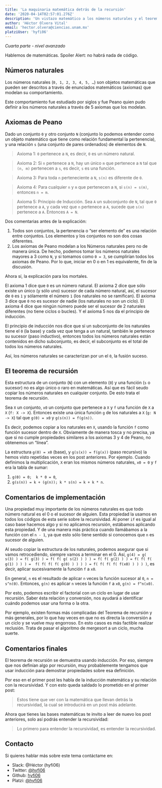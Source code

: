 ```yaml
---
title: 'La maquinaria matemática detrás de la recursión'
date: '2020-04-14T02:57:01.276Z'
description: 'Un vistazo matemático a los números naturales y el teorema de la reclusión. Cuarta parte - nivel avanzado'
author: 'Héctor Olvera Vital'
email: 'hector.olvera@ciencias.unam.mx'
platziUser: 'hyfi06'
---
```


*Cuarta parte - nivel avanzado*

Hablemos de matemáticas. Spoiler Alert: no habrá nada de código.

## Números naturales

Los números naturales (`0, 1, 2, 3, 4, 5, …`) son objetos matemáticas que pueden ser descritos a través de enunciados matemáticos (axiomas) que modelan su comportamiento.

Este comportamiento fue estudiado por siglos y fue Peano quien pudo definir a los números naturales a través de 5 axiomas que los modelan.

## Axiomas de Peano

Dado un conjunto `0` y otro conjunto `N` (conjunto lo podemos entender como un objeto matemático que tiene como relación fundamental la pertenencia), y una relación `s` (una conjunto de pares ordenados) de elementos de `N`.

> Axioma 1: `0` pertenece a `N`, es decir, `0` es un número natural.

> Axioma 2: Si `n` pertenece a `N`, hay un único `m` que pertenece a `N` tal que `(n, m)` pertenecen a `s`, es decir, `s` es una función.

> Axioma 3: Para toda `n` perteneciente a `N`,  `s(n)` es diferente de `0`.

> Axioma 4: Para cualquier `n` y `m` que pertenecen a `N`, si `s(n) = s(m)`, entonces `n = m`.

> Axioma 5: Principio de Inducción. Sea `A` un subconjunto de `N`, tal que `0` pertenece a `A`, y cada vez que `n` pertenece a `A`, sucede que `s(n)` pertenece a `A`. Entonces `A = N`.

Dos comentarias antes de la explicación:

1. Todos son conjuntos, la pertenencia o “ser elemento de”  es una relación entre conjuntos. Los elementos y los conjuntos no son dos cosas diferentes. 
2. Los axiomas de Peano modelan a los Números naturales pero no de manera única. De hecho, podemos tomar los números naturales mayores a 3 como `N`, y si tomamos como `0 = 3`, se cumplirían todos los axiomas de Peano. Por lo que, iniciar en 0 o en 1 es equivalente, fin de la discusión.

Ahora sí, la explicación para los mortales.

El axioma 1 dice que `0` es un número natural. El axioma 2 dice que sólo existe un único (y sólo uno) sucesor de cada número natural, así, el sucesor de `0` es `1` y sólamente el número `1` (los naturales no se ramifican). El axioma 3 dice que `0` no es sucesor de nadie (los naturales no son un ciclo). El axioma 4 dice que ningún número puede ser el sucesor de 2 naturales diferentes (no tiene ciclos o bucles). Y el axioma 5 nos da el principio de inducción.

El principio de inducción nos dice que si un subconjunto de los naturales tiene el `0` (la base) y cada vez que tenga a un natural, también le pertenece su sucesor (paso inductivo), entonces todos los números naturales están contenidos en dicho subconjunto, es decir, el subconjunto es el total de todos los números naturales.

Así, los números naturales se caracterizan por un el `0`, la fusión suceso.

## El teorema de recursión

Esta estructura de un conjunto (`N`) con un elemento (`0`) y una función (`s` o sucesor) no es algo único o raro en matemáticas. Así que es fácil seudo copiar los números naturales en cualquier conjunto. De esto trata el teorema de recursión.

Sea `X` un conjunto, `x0` un conjunto que pertenece a `X` y `f` una función de `X` a `X` (`f: X -> X`). Entonces existe una única función `g` de los naturales a `X` (`g: N -> X`) tal que `g(0) = x0` y `g(s(n)) = f(g(n))`.

Es decir, podemos copiar a los naturales en `X`, usando la función `f` como función sucesor dentro de `X`. Obviamente de manera tosca y no precisa, ya que si no cumple propiedades similares a los axiomas 3 y 4 de Peano, no obtenemos un “línea”.

La estructura `g(0) = x0` (base), y `g(s(x)) = f(g(x))` (paso recursivo) la hemos visto repetidas veces en los post anteriores. Por ejemplo. Cuando definimos la multiplicación, `X` eran los mismos números naturales, `x0 = 0`  y `f` era la tabla de sumar:

1. `g(0) = 0;  k * 0 = 0`,
2. `g(s(n)) = k + (g(n)); k * s(n) = k + k * n`.

## Comentarios de implementación

Una propiedad muy importante de los números naturales es que todo número natural es el 0 o el sucesor de alguien. Esta propiedad la usamos en todos los códigos de esta serie sobre la recursividad. Al poner `if` es igual al caso base hacemos algo y si no aplicamos recursión, estábamos aplicando esta propiedad. Y de una manera más práctica cuando llamábamos a la función con el `n - 1`, ya que esto sólo tiene sentido si conocemos que `n` es sucesor de alguien.

Al seudo copiar la estructura de los naturales, podemos asegurar que si vamos retrocediendo, siempre vamos a terminar en el 0. Así, `g(4) = g( s(3) ) = f( g(3) ) = f( f( g( s(2) ) ) ) = f( f( g(2) ) ) = f( f( f( g(1) ) ) ) =  f( f( f( f( g(0) ) ) ) ) = f( f( f( f( f(x0) ) ) ) )`, es decir, aplicar sucesivamente la función `f` a `x0`.

En general, `n` es el resultado de aplicar `n` veces la función sucesor al `0`, `n = s^n(0)`. Entonces, `g(n)` es aplicar `n` veces la función `f` a `x0`, `g(n) = f^n(x0)`.

Por esto, podemos escribir el factorial con un ciclo en lugar de usar recursión. Saber ésta relación y conversión, nos ayudará a identificar cuándo podemos usar una forma o la otra. 

Por ejemplo, existen formas más complicadas del Teorema de recursión y más generales, por lo que hay veces en que no es directa la conversión a un ciclo y se vuelve muy engorroso. En esto casos es más factible realizar reclusión. Trata de pasar el algoritmo de mergesort a un ciclo, mucha suerte.

## Comentarios finales

El teorema de recursión se demuestra usando inducción. Por eso, siempre que nos definían algo por recursión, muy probablemente tengamos que usar inducción para demostrar propiedades sobre esa definición.

Por eso en el primer post les habla de la inducción matemática y su relación con la recursividad. Y con esto queda saldado lo prometido en el primer post:

> Estos tiene que ver con la matemática que llevan detrás la recursividad, la cual se introducirá en un post más adelante.

Ahora que tienes las bases matemáticas te invito a leer de nuevo los post anteriores, solo así podrás entender la recursividad:

> Lo primero para entender la recursividad, es entender la recursividad.

## Contacto

Si quieres hablar más sobre este tema contáctame en:

- Slack: @Héctor (hyfi06) 
- Twitter: [@hyfi06](https://twitter.com/hyfi06)
- Github: [hyfi06](https://github.com/hyfi06)
- Platzi: [@hyfi06](https://platzi.com/@hyfi06/)
